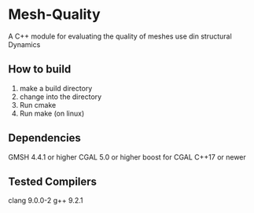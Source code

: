 # Mesh-Quality
A C++ module for evaluating the quality of meshes use din structural Dynamics

## How to build
1. make a build directory
2. change into the directory
3. Run cmake
4. Run make (on linux)

## Dependencies
GMSH 4.4.1 or higher
CGAL 5.0 or higher
boost for CGAL
C++17 or newer

## Tested Compilers
clang 9.0.0-2
g++ 9.2.1
